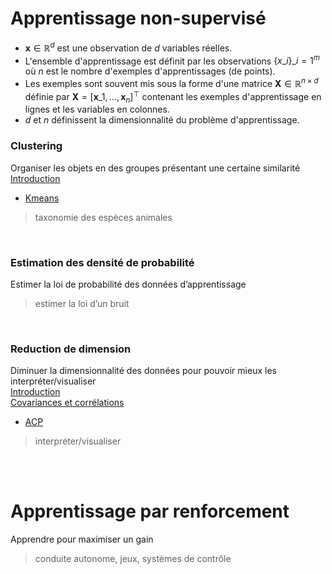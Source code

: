 
# Apprentissage non-supervisé
- $\mathbf{x} \in \mathbb{R}^{d}$ est une observation de $d$ variables réelles.
- L'ensemble d'apprentissage est définit par les observations $\lbrace{x}\_{i}\rbrace\_{i=1}^{m}$ où $n$ est le nombre d'exemples d'apprentissages (de points).
- Les exemples sont souvent mis sous la forme d'une matrice $\mathbf{X} \in \mathbb{R}^{n \times d}$ définie par $\mathbf{X}=\left[\mathbf{x}\_{1}, \ldots, \mathbf{x}_{n}\right]^{\top}$  contenant les exemples d'apprentissage en lignes et les variables en colonnes.
- $d$ et $n$ définissent la dimensionnalité du problème d'apprentissage.
### Clustering
Organiser les objets en des groupes présentant une certaine similarité  
[Introduction](MLIA/Clustering/Introduction.md)
 
- [Kmeans](MLIA/Clustering/Kmeans.md)
> taxonomie des espèces animales

<br/>

### Estimation des densité de probabilité
Estimer la loi de probabilité des données  d’apprentissage
> estimer la loi d’un bruit

<br/>

### Reduction de dimension
Diminuer la dimensionnalité des données pour pouvoir mieux les interpréter/visualiser  
[Introduction](MLIA/Dimensionality%20reduction/Introduction.md)    
[Covariances et corrélations](Covariances%20et%20corrélations.md)
- [ACP](ACP.md)  


> interpréter/visualiser

<br/>
<br/>


# Apprentissage par renforcement
Apprendre pour maximiser un gain
> conduite autonome, jeux, systèmes de contrôle